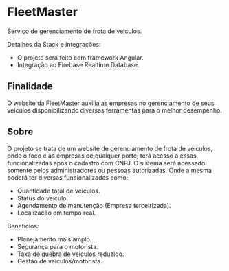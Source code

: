 # FleetMaster
Serviço de gerenciamento de frota de veiculos.

Detalhes da Stack e integrações:
 - O projeto será feito com framework Angular.
 - Integração ao Firebase Realtime Database.

## Finalidade
O website da FleetMaster auxilia as empresas no gerenciamento de seus veículos disponibilizando diversas ferramentas para o melhor desempenho.

## Sobre
O projeto se trata de um website de gerenciamento de frota de veiculos, onde o foco é as empresas de qualquer porte, 
terá acesso a essas funcionalizadas após o cadastro com CNPJ. O sistema será acessado somente pelos administradores ou pessoas autorizadas. Onde a mesma poderá ter diversas funcionalizadas como:
 - Quantidade total de veículos.
 - Status do veículo.
 - Agendamento de manutenção (Empresa terceirizada).
 - Localização em tempo real.

Benefícios:
- Planejamento mais amplo.
- Segurança para o motorista.
- Taxa de quebra de veiculos reduzido.
- Gestão de veiculos/motorista.

